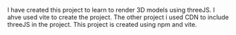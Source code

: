 I have created this project to learn to render 3D models using threeJS. I ahve used vite to create the project.
The other project i used CDN to include threeJS in the project. This project is created using npm and vite.